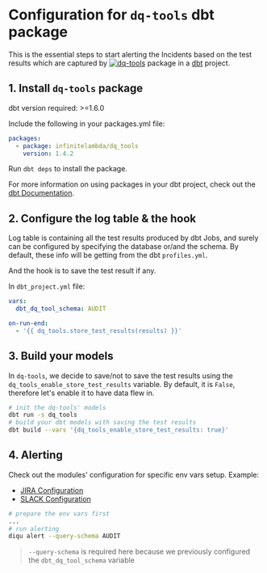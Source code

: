 # Configuration for `dq-tools` dbt package

This is the essential steps to start alerting the Incidents based on the test results which are captured by [![dq-tools](https://img.shields.io/badge/dq--tools-hub-FF694B?logo=dbt&logoColor=FF694B)](https://hub.getdbt.com/infinitelambda/dq_tools) package in a [dbt](https://www.getdbt.com/) project.

## 1. Install `dq-tools` package

dbt version required: >=1.6.0

Include the following in your packages.yml file:

```yaml
packages:
  - package: infinitelambda/dq_tools
    version: 1.4.2
```

Run `dbt deps` to install the package.

For more information on using packages in your dbt project, check out the [dbt Documentation](https://docs.getdbt.com/docs/build/packages).

## 2. Configure the log table & the hook

Log table is containing all the test results produced by dbt Jobs, and surely can be configured by specifying the database or/and the schema.
By default, these info will be getting from the dbt `profiles.yml`.

And the hook is to save the test result if any.

In `dbt_project.yml` file:

```yaml
vars:
  dbt_dq_tool_schema: AUDIT

on-run-end:
  - '{{ dq_tools.store_test_results(results) }}'
```

## 3. Build your models

In `dq-tools`, we decide to save/not to save the test results using the `dq_tools_enable_store_test_results` variable.
By default, it is `False`, therefore let's enable it to have data flew in.

```bash
# init the dq-tools' models
dbt run -s dq_tools
# build your dbt models with saving the test results
dbt build --vars '{dq_tools_enable_store_test_results: true}'
```

## 4. Alerting

Check out the modules' configuration for specific env vars setup. Example:

- [JIRA Configuration](https://diqu.iflambda.com/latest/nav/guide/config/alerts/jira.html)
- [SLACK Configuration](https://diqu.iflambda.com/latest/nav/guide/config/alerts/slack.html)

```bash
# prepare the env vars first
...
# run alerting
diqu alert --query-schema AUDIT
```

> `--query-schema` is required here because we previously configured the `dbt_dq_tool_schema` variable
